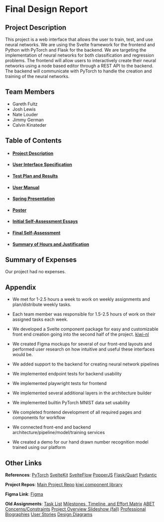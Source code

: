 # Final Design Report

## Project Description

This project is a web interface that allows the user to train, test, and use neural networks. We are using the Svelte framework for the frontend and Python with PyTorch and Flask for the backend. We are targeting the implementation of neural networks for both classification and regression problems. The frontend will allow users to interactively create their neural networks using a node based editor through a REST API to the backend. The backend will communicate with PyTorch to handle the creation and training of the neural networks.

## Team Members

- Gareth Fultz
- Josh Lewis
- Nate Louder
- Jimmy German
- Calvin Kinateder

## Table of Contents

- #### [Project Description](https://github.com/pyralasis/SeniorDesignProject/blob/main/Project-Description.md)

- #### [User Interface Specification](https://www.figma.com/design/BoLnRORyGomz3sUFlLOOzk/Senior-Front-end-Design?node-id=0-1&p=f&t=VVRexctC4xtQmlEG-0)

- #### [Test Plan and Results](https://github.com/pyralasis/SeniorDesignProject/blob/main/Testing%20and%20Results.md)

- #### [User Manual](https://github.com/pyralasis/SeniorDesignProject/tree/main/User%20Manual)

- #### [Spring Presentation](https://docs.google.com/presentation/d/141edAaBxRUM8S1l3F08-8b7pLQNYeFp4M8CgQbTlMbg/)

- #### [Poster](https://github.com/pyralasis/SeniorDesignProject/blob/main/PosterSubmission.pdf)

- #### [Initial Self-Assessment Essays](https://github.com/pyralasis/SeniorDesignProject/tree/main/essays)

- #### [Final Self-Assessment](https://github.com/pyralasis/SeniorDesignProject/tree/main/self-assessments)

- #### [Summary of Hours and Justification](https://github.com/pyralasis/SeniorDesignProject/blob/main/Hours%20Tracking.xlsx)


## Summary of Expenses

Our project had no expenses.

## Appendix

- We met for 1-2.5 hours a week to work on weekly assignments and plan/distribute weekly tasks.
- Each team member was responsible for 1.5-2.5 hours of work on their assigned tasks each week.
- We developed a Svelte component package for easy and customizable front end creation going into the second half of the project. [kiwi-nl](https://www.npmjs.com/package/kiwi-nl)
- We created Figma mockups for several of our front-end layouts and performed user research on how intuitive and useful these interfaces would be.

- We added support to the backend for creating neural network pipelines
- We implemented endpoint tests for backend usability
- We implemented playwright tests for frontend
- We implemented several additional layers in the architecture builder
- We implemented builtin PyTorch MNIST data set usability
- We completed frontend development of all required pages and components for workflow
- We connected front-end and backend architecture/pipeline/model/training services
- We created a demo for our hand drawn number recognition model trained using our platform


## Other Links

**References**:
[PyTorch](https://pytorch.org/)
[SvelteKit](https://svelte.dev/docs/kit)
[SvelteFlow](https://svelteflow.dev/)
[PopperJS](https://popper.js.org/)
[Flask/Quart](https://flask.palletsprojects.com/en/stable/)
[Pydantic](https://docs.pydantic.dev/latest/)

**Project Repos**:
[Main Project Repo](https://github.com/pyralasis/SeniorDesignProject/tree/main)
[kiwi component library](https://github.com/Nate-Louder/kiwi)

**Figma Link**:
[Figma](https://www.figma.com/design/BoLnRORyGomz3sUFlLOOzk/Senior-Front-end-Design?node-id=0-1&p=f&t=VVRexctC4xtQmlEG-0)


**Old Assignments**:
[Task List](https://github.com/pyralasis/SeniorDesignProject/blob/main/TaskList.md) 
[Milestones, Timeline, and Effort Matrix](https://github.com/pyralasis/SeniorDesignProject/blob/main/Milestones.md)
[ABET Concerns/Constraints](https://github.com/pyralasis/SeniorDesignProject/blob/main/Constraints%20Essay.pdf)
[Project Overview Slideshow (fall)](https://docs.google.com/presentation/d/1bIvIAZtAevQ4dyUo2utNE_HDR_ljwRWwsb-eQXItnAw)
[Professional Biographies](https://github.com/pyralasis/SeniorDesignProject/tree/main/professional-bios)
[User Stories](https://github.com/pyralasis/SeniorDesignProject/blob/main/User_Stories.md)
[Design Diagrams](https://github.com/pyralasis/SeniorDesignProject/tree/main/Design%20Diagrams)
